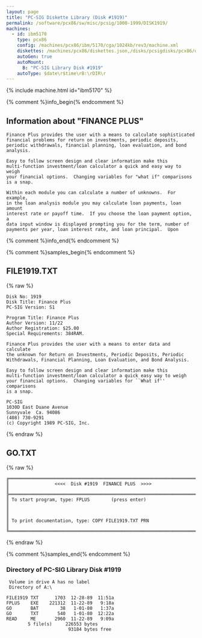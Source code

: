```yaml
---
layout: page
title: "PC-SIG Diskette Library (Disk #1919)"
permalink: /software/pcx86/sw/misc/pcsig/1000-1999/DISK1919/
machines:
  - id: ibm5170
    type: pcx86
    config: /machines/pcx86/ibm/5170/cga/1024kb/rev3/machine.xml
    diskettes: /machines/pcx86/diskettes.json,/disks/pcsigdisks/pcx86/diskettes.json
    autoGen: true
    autoMount:
      B: "PC-SIG Library Disk #1919"
    autoType: $date\r$time\rB:\rDIR\r
---
```


{% include machine.html id="ibm5170" %}

{% comment %}info_begin{% endcomment %}

## Information about "FINANCE PLUS"

    Finance Plus provides the user with a means to calculate sophisticated
    financial problems for return on investments, periodic deposits,
    periodic withdrawals, financial planning, loan evaluation, and bond
    analysis.
    
    Easy to follow screen design and clear information make this
    multi-function investment/loan calculator a quick and easy way to weigh
    your financial options.  Changing variables for "what if" comparisons
    is a snap.
    
    Within each module you can calculate a number of unknowns.  For example,
    in the loan analysis module you may calculate loan payments, loan amount
    interest rate or payoff time.  If you choose the loan payment option, a
    data input window is displayed prompting you for the term, number of
    payments per year, loan interest rate, and loan principal.  Upon
{% comment %}info_end{% endcomment %}

{% comment %}samples_begin{% endcomment %}

## FILE1919.TXT

{% raw %}
```
Disk No: 1919                                                           
Disk Title: Finance Plus                                                
PC-SIG Version: S1                                                      
                                                                        
Program Title: Finance Plus                                             
Author Version: 11/22                                                   
Author Registration: $25.00                                             
Special Requirements: 384RAM.                                           
                                                                        
Finance Plus provides the user with a means to enter data and calculate 
the unknown for Return on Investments, Periodic Deposits, Periodic      
Withdrawals, Financial Planning, Loan Evaluation, and Bond Analysis.    
                                                                        
Easy to follow screen design and clear information make this            
multi-function investment/loan calculator a quick easy way to weigh     
your financial options.  Changing variables for ``What if'' comparisons 
is a snap.                                                              
                                                                        
PC-SIG                                                                  
1030D East Duane Avenue                                                 
Sunnyvale  Ca. 94086                                                    
(408) 730-9291                                                          
(c) Copyright 1989 PC-SIG, Inc.                                         
```
{% endraw %}

## GO.TXT

{% raw %}
```
╔═════════════════════════════════════════════════════════════════════════╗
║                 <<<<  Disk #1919  FINANCE PLUS  >>>>                    ║
╠═════════════════════════════════════════════════════════════════════════╣
║ To start program, type: FPLUS        (press enter)                      ║
║                                                                         ║
║ To print documentation, type: COPY FILE1919.TXT PRN                     ║
╚═════════════════════════════════════════════════════════════════════════╝
```
{% endraw %}

{% comment %}samples_end{% endcomment %}

### Directory of PC-SIG Library Disk #1919

     Volume in drive A has no label
     Directory of A:\

    FILE1919 TXT      1703  12-28-89  11:51a
    FPLUS    EXE    221312  11-22-89   9:18a
    GO       BAT        38   1-01-80   1:37a
    GO       TXT       540   1-01-80  12:22a
    READ     ME       2960  11-22-89   9:09a
            5 file(s)     226553 bytes
                           93184 bytes free
